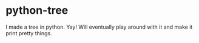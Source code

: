 # python-tree
I made a tree in python. Yay! Will eventually play around with it and make it print pretty things.
